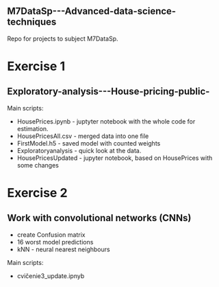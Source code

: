 ## M7DataSp---Advanced-data-science-techniques
Repo for projects to subject M7DataSp.

# Exercise 1

## Exploratory-analysis---House-pricing-public-

Main scripts: 
- HousePrices.ipynb - juptyter notebook with the whole code for estimation.
- HousePricesAll.csv - merged data into one file
- FirstModel.h5 - saved model with counted weights
- Exploratoryanalysis - quick look at the data.
- HousePricesUpdated - jupyter notebook, based on HousePrices with some changes

# Exercise 2

## Work with convolutional networks (CNNs)

- create Confusion matrix
- 16 worst model predictions
- kNN - neural nearest neighbours

Main scripts: 
- cvičenie3_update.ipnyb
